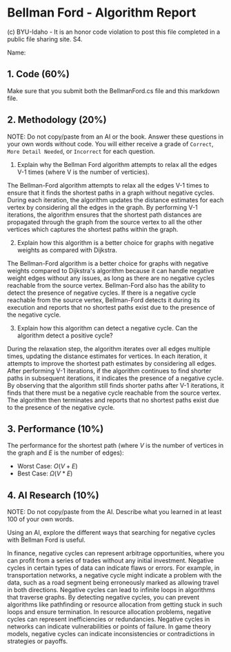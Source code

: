 # Bellman Ford - Algorithm Report

(c) BYU-Idaho - It is an honor code violation to post this file completed in a public file sharing site. S4.

Name: 

## 1. Code (60%)

Make sure that you submit both the BellmanFord.cs file and this markdown file.

## 2. Methodology (20%)

NOTE: Do not copy/paste from an AI or the book.  Answer these questions in your own words without code.  You will either receive a grade of `Correct`, `More Detail Needed`, or `Incorrect` for each question.

1. Explain why the Bellman Ford algorithm attempts to relax all the edges V-1 times (where V is the number of verticies).

The Bellman-Ford algorithm attempts to relax all the edges V-1 times to ensure that it finds the shortest paths in a graph without negative cycles. During each iteration, the algorithm updates the distance estimates for each vertex by considering all the edges in the graph. By performing V-1 iterations, the algorithm ensures that the shortest path distances are propagated through the graph from the source vertex to all the other vertices which captures the shortest paths within the graph.

2. Explain how this algorithm is a better choice for graphs with negative weights as compared with Dijkstra.

The Bellman-Ford algorithm is a better choice for graphs with negative weights compared to Dijkstra's algorithm because it can handle negative weight edges without any issues, as long as there are no negative cycles reachable from the source vertex. Bellman-Ford also has the ability to detect the presence of negative cycles. If there is a negative cycle reachable from the source vertex, Bellman-Ford detects it during its execution and reports that no shortest paths exist due to the presence of the negative cycle.

3. Explain how this algorithm can detect a negative cycle.  Can the algorithm detect a positive cycle?

During the relaxation step, the algorithm iterates over all edges multiple times, updating the distance estimates for vertices. In each iteration, it attempts to improve the shortest path estimates by considering all edges. After performing V-1 iterations, if the algorithm continues to find shorter paths in subsequent iterations, it indicates the presence of a negative cycle. By observing that the algorithm still finds shorter paths after V-1 iterations, it finds that there must be a negative cycle reachable from the source vertex. The algorithm then terminates and reports that no shortest paths exist due to the presence of the negative cycle.

## 3. Performance (10%)

The performance for the shortest path (where $V$ is the number of vertices in the graph and $E$ is the number of edges):

* Worst Case: $O(V + E)$
* Best Case: $\Omega(V * E)$

## 4. AI Research (10%)

NOTE: Do not copy/paste from the AI.  Describe what you learned in at least 100 of your own words.

Using an AI, explore the different ways that searching for negative cycles with Bellman Ford is useful. 

In finance, negative cycles can represent arbitrage opportunities, where you can profit from a series of trades without any initial investment. Negative cycles in certain types of data can indicate flaws or errors. For example, in transportation networks, a negative cycle might indicate a problem with the data, such as a road segment being erroneously marked as allowing travel in both directions. Negative cycles can lead to infinite loops in algorithms that traverse graphs. By detecting negative cycles, you can prevent algorithms like pathfinding or resource allocation from getting stuck in such loops and ensure termination. In resource allocation problems, negative cycles can represent inefficiencies or redundancies. Negative cycles in networks can indicate vulnerabilities or points of failure. In game theory models, negative cycles can indicate inconsistencies or contradictions in strategies or payoffs.

